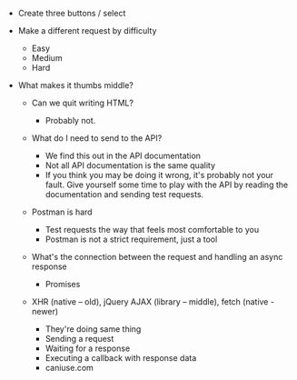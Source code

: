 * Create three buttons / select
* Make a different request by difficulty
  * Easy
  * Medium
  * Hard

* What makes it thumbs middle?
  * Can we quit writing HTML?
    * Probably not.

  * What do I need to send to the API?
    * We find this out in the API documentation
    * Not all API documentation is the same quality
    * If you think you may be doing it wrong, it's probably not your fault. Give yourself some time to play with the API by reading the documentation and sending test requests.

  * Postman is hard
    * Test requests the way that feels most comfortable to you
    * Postman is not a strict requirement, just a tool

  * What's the connection between the request and handling an async response
    * Promises


  * XHR (native – old), jQuery AJAX (library – middle), fetch (native - newer)
    * They're doing same thing
    * Sending a request
    * Waiting for a response
    * Executing a callback with response data
    * caniuse.com
